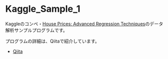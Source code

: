 # Kaggle_Sample_1

Kaggleのコンペ・[House Prices: Advanced Regression Techniques](https://www.kaggle.com/c/house-prices-advanced-regression-techniques)のデータ解析サンプルプログラムです。

プログラムの詳細は、Qiitaで紹介しています。

+ [Qiita]()
